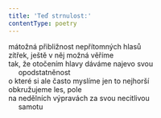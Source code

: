 ```yaml
---
title: 'Teď strnulost:'
contentType: poetry
---
```


<section>

mátožná přibližnost nepřítomných hlasů  
zítřek, ještě v něj možná věříme  
tak, že otočením hlavy dáváme najevo svou  
     opodstatněnost  
o které si ale často myslíme jen to nejhorší  
obkružujeme les, pole  
na nedělních výpravách za svou necitlivou  
     samotu

</section>
